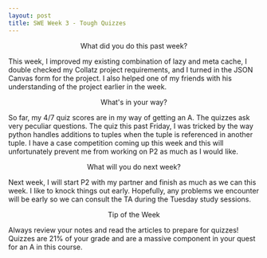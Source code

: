 ```yaml
---
layout: post
title: SWE Week 3 - Tough Quizzes
---
```


<p align="center"> What did you do this past week? </p>
This week, I improved my existing combination of lazy and meta cache, I double checked my Collatz project requirements, and I turned in the JSON Canvas form for the project. I also helped one of my friends with his understanding of the project earlier in the week. 

<p align="center"> What's in your way? </p>
So far, my 4/7 quiz scores are in my way of getting an A. The quizzes ask very peculiar questions. The quiz this past Friday, I was tricked by the way python handles additions to tuples when the tuple is referenced in another tuple. I have a case competition coming up this week and this will unfortunately prevent me from working on P2 as much as I would like.

<p align="center"> What will you do next week? </p>
Next week, I will start P2 with my partner and finish as much as we can this week. I like to knock things out early. Hopefully, any problems we encounter will be early so we can consult the TA during the Tuesday study sessions.

<p align="center"> Tip of the Week </p>
Always review your notes and read the articles to prepare for quizzes! Quizzes are 21% of your grade and are a massive component in your quest for an A in this course. 

